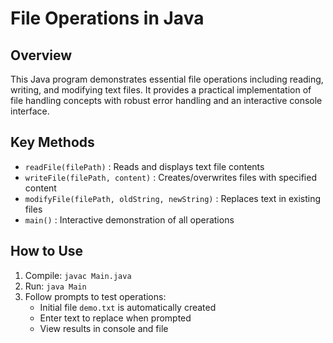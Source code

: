 # File Operations in Java

## Overview

This Java program demonstrates essential file operations including reading, writing, and modifying text files. It provides a practical implementation of file handling concepts with robust error handling and an interactive console interface.

## Key Methods

- `readFile(filePath)` : Reads and displays text file contents
- `writeFile(filePath, content)` : Creates/overwrites files with specified content
- `modifyFile(filePath, oldString, newString)` : Replaces text in existing files
- `main()` : Interactive demonstration of all operations

## How to Use

1. Compile: `javac Main.java`
2. Run: `java Main`
3. Follow prompts to test operations:
   - Initial file `demo.txt` is automatically created
   - Enter text to replace when prompted
   - View results in console and file
